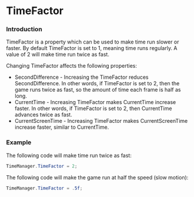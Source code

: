 # TimeFactor

### Introduction

TimeFactor is a property which can be used to make time run slower or faster. By default TimeFactor is set to 1, meaning time runs regularly. A value of 2 will make time run twice as fast.&#x20;

Changing TimeFactor affects the following properties:

* SecondDifference - Increasing the TimeFactor reduces SecondDifference. In other words, if TimeFactor is set to 2, then the game runs twice as fast, so the amount of time each frame is half as long.
* CurrentTime - Increasing TimeFactor makes CurrentTime increase faster. In other words, if TimeFactor is set to 2, then CurrentTime advances twice as fast.
* CurrentScreenTime - Increasing TimeFactor makes CurrentScreenTime increase faster, similar to CurrentTime.

### Example

The following code will make time run twice as fast:

```csharp
TimeManager.TimeFactor = 2;
```

The following code will make the game run at half the speed (slow motion):

```csharp
TimeManager.TimeFactor = .5f;
```
